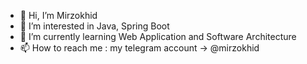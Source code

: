 - 👋 Hi, I’m Mirzokhid
- 👀 I’m interested in Java, Spring Boot
- 🌱 I’m currently learning  Web Application and Software Architecture
- 📫 How to reach me : my telegram account -> @mirzokhid

<!---
mirzokhidkh/mirzokhidkh is a ✨ special ✨ repository because its `README.md` (this file) appears on your GitHub profile.
You can click the Preview link to take a look at your changes.
--->

